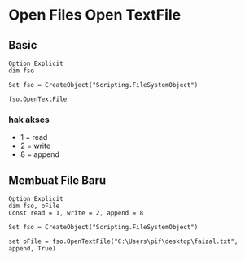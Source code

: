 # Open Files Open TextFile

## Basic

```vbs
Option Explicit
dim fso

Set fso = CreateObject("Scripting.FileSystemObject")

fso.OpenTextFile
```

### hak akses

-   1 = read
-   2 = write
-   8 = append

## Membuat File Baru

```vbs
Option Explicit
dim fso, oFile
Const read = 1, write = 2, append = 8

Set fso = CreateObject("Scripting.FileSystemObject")

set oFile = fso.OpenTextFile("C:\Users\pif\desktop\faizal.txt", append, True)
```
